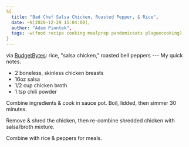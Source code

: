 ```yaml
---
%{
  title: "Bad Chef Salsa Chicken, Roasted Pepper, & Rice",
  date: ~N[2020-12-29 15:04:00],
  author: "Adam Piontek",
  tags: ~w(food recipe cooking mealprep pandemiceats plaguecooking)
}
---
```


via [BudgetBytes](https://www.budgetbytes.com/salsa-chicken-meal-prep-bowls/): rice, "salsa chicken," roasted bell peppers --- My quick notes.

<!--more-->

- 2 boneless, skinless chicken breasts
- 16oz salsa
- 1/2 cup chicken broth
- 1 tsp chili powder

Combine ingredients & cook in sauce pot. Boil, lidded, then simmer 30 minutes.

Remove & shred the chicken, then re-combine shredded chicken with salsa/broth mixture.

Combine with rice & peppers for meals.
